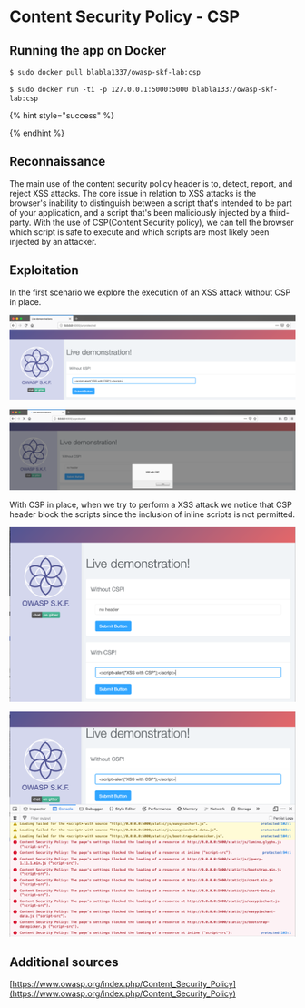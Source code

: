 # Content Security Policy - CSP

## Running the app on Docker

```
$ sudo docker pull blabla1337/owasp-skf-lab:csp
```

```
$ sudo docker run -ti -p 127.0.0.1:5000:5000 blabla1337/owasp-skf-lab:csp
```

{% hint style="success" %}

{% endhint %}

## Reconnaissance

The main use of the content security policy header is to, detect, report, and reject XSS attacks. The core issue in relation to XSS attacks is the browser's inability to distinguish between a script that's intended to be part of your application, and a script that's been maliciously injected by a third-party. With the use of CSP\(Content Security policy\), we can tell the browser which script is safe to execute and which scripts are most likely been injected by an attacker.

## Exploitation

In the first scenario we explore the execution of an XSS attack without CSP in place.

![](../../.gitbook/assets/xss-without-csp.png)

![](../../.gitbook/assets/xss-without-csp1.png)

With CSP in place, when we try to perform a XSS attack we notice that CSP header block the scripts since the inclusion of inline scripts is not permitted.

![](../../.gitbook/assets/xss-with-csp.png)

![](../../.gitbook/assets/xss-with-csp1.png)

## Additional sources

[https://www.owasp.org/index.php/Content_Security_Policy](https://www.owasp.org/index.php/Content_Security_Policy)
